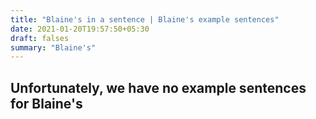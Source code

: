 ```yaml
---
title: "Blaine's in a sentence | Blaine's example sentences"
date: 2021-01-20T19:57:50+05:30
draft: falses
summary: "Blaine's"
---
```

## Unfortunately, we have no example sentences for Blaine's                 
